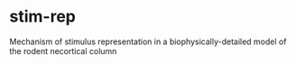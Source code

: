 # stim-rep
Mechanism of stimulus representation in a biophysically-detailed model of the rodent necortical column
